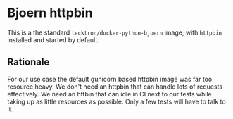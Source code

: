 # Bjoern httpbin

This is a the standard `tecktron/docker-python-bjoern` image, with `httpbin` installed and started by default.

## Rationale

For our use case the default gunicorn based httpbin image was far too resource heavy. We don't need an httpbin that can handle lots of requests effectively. We need an httbin that can idle in CI next to our tests while taking up as little resources as possible. Only a few tests will have to talk to it.
